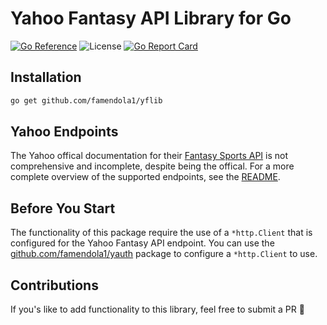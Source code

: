 # Yahoo Fantasy API Library for Go

[![Go Reference](https://pkg.go.dev/badge/github.com/famendola1/yflib.svg)](https://pkg.go.dev/github.com/famendola1/yflib)
![License](https://img.shields.io/badge/License-Apache-green)
[![Go Report Card](https://goreportcard.com/badge/github.com/famendola1/yflib)](https://goreportcard.com/report/github.com/famendola1/yflib)

## Installation
~~~bash
go get github.com/famendola1/yflib
~~~

## Yahoo Endpoints
The Yahoo offical documentation for their [Fantasy Sports API](https://developer.yahoo.com/fantasysports/guide) is not comprehensive and incomplete, despite being the offical. For a more complete overview of the supported endpoints, see the [README](https://github.com/edwarddistel/yahoo-fantasy-baseball-reader#yahoo-fantasy-api-docs).

## Before You Start
The functionality of this package require the use of a `*http.Client` that is configured for the Yahoo Fantasy API endpoint. You can use the [github.com/famendola1/yauth](https://pkg.go.dev/github.com/famendola1/yauth) package to configure a `*http.Client` to use.

## Contributions
If you's like to add functionality to this library, feel free to submit a PR 🙂
